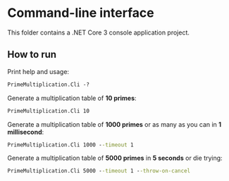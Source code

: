 # Command-line interface

This folder contains a .NET Core 3 console application project.

## How to run

Print help and usage:
```bat
PrimeMultiplication.Cli -?
```

Generate a multiplication table of **10 primes**:
```bat
PrimeMultiplication.Cli 10
```

Generate a multiplication table of **1000 primes** or as many as you can in **1 millisecond**:
```bat
PrimeMultiplication.Cli 1000 --timeout 1
```

Generate a multiplication table of **5000 primes** in **5 seconds** or die trying:
```bat
PrimeMultiplication.Cli 5000 --timeout 1 --throw-on-cancel
```

